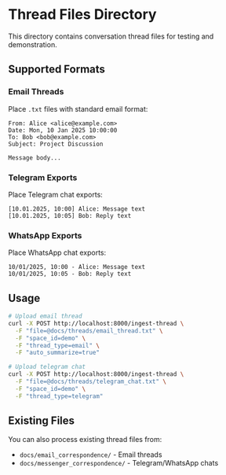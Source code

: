# Thread Files Directory

This directory contains conversation thread files for testing and demonstration.

## Supported Formats

### Email Threads
Place `.txt` files with standard email format:
```
From: Alice <alice@example.com>
Date: Mon, 10 Jan 2025 10:00:00
To: Bob <bob@example.com>
Subject: Project Discussion

Message body...
```

### Telegram Exports
Place Telegram chat exports:
```
[10.01.2025, 10:00] Alice: Message text
[10.01.2025, 10:05] Bob: Reply text
```

### WhatsApp Exports
Place WhatsApp chat exports:
```
10/01/2025, 10:00 - Alice: Message text
10/01/2025, 10:05 - Bob: Reply text
```

## Usage

```bash
# Upload email thread
curl -X POST http://localhost:8000/ingest-thread \
  -F "file=@docs/threads/email_thread.txt" \
  -F "space_id=demo" \
  -F "thread_type=email" \
  -F "auto_summarize=true"

# Upload telegram chat
curl -X POST http://localhost:8000/ingest-thread \
  -F "file=@docs/threads/telegram_chat.txt" \
  -F "space_id=demo" \
  -F "thread_type=telegram"
```

## Existing Files

You can also process existing thread files from:
- `docs/email_correspondence/` - Email threads
- `docs/messenger_correspondence/` - Telegram/WhatsApp chats

